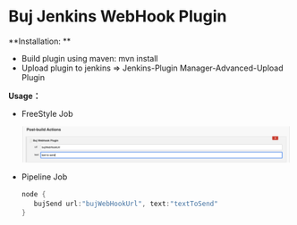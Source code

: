 # Buj Jenkins WebHook Plugin

 
**Installation: **

- Build plugin using maven: mvn install
- Upload plugin to jenkins => Jenkins-Plugin Manager-Advanced-Upload Plugin


**Usage：**

- FreeStyle Job

  ![](static/freestyle_job.png)

- Pipeline Job

  ```groovy
  node {
     bujSend url:"bujWebHookUrl", text:"textToSend"
  }
  ```

